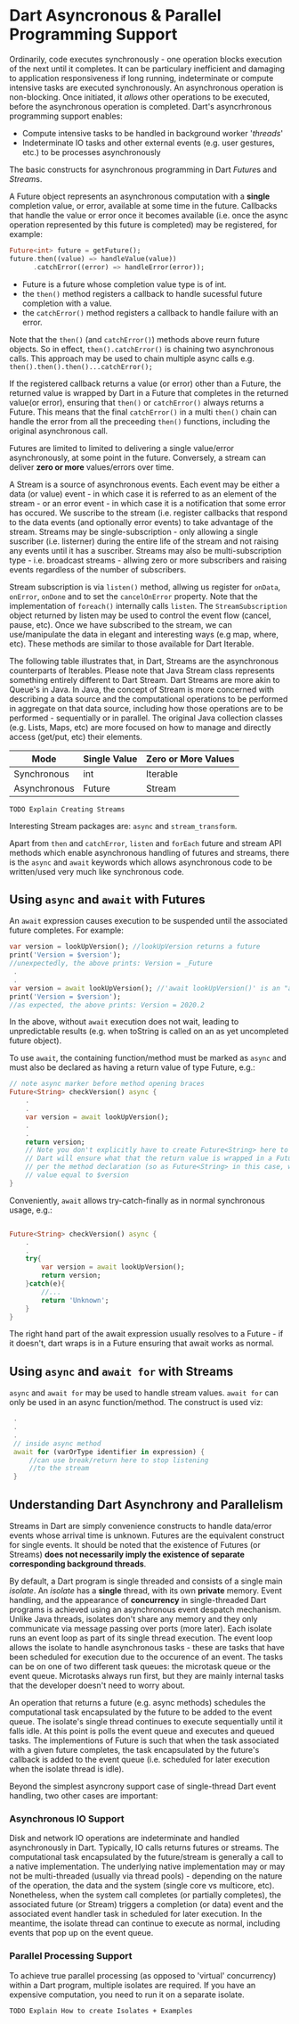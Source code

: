 # Dart Asyncronous & Parallel Programming Support

Ordinarily, code executes synchronously - one operation blocks execution of the next until it completes. It can be particulary inefficient and damaging to application responsiveness if long running, indeterminate or compute intensive tasks are executed synchronously. An asynchronous operation is non-blocking. Once initiated, it *allows* other operations to be executed, before the asynchronous operation is completed. Dart's asyncrhronous programming support enables:

* Compute intensive tasks to be handled in background worker '*threads*'
* Indeterminate IO tasks and other external events (e.g. user gestures, etc.) to be processes asynchronously
 
The basic constructs for asynchronous programming in Dart *Future*s and *Stream*s. 

A Future object represents an asynchronous computation with a **single** completion value, or error, available at some time in the future. Callbacks that handle the value or error once it becomes available (i.e. once the async operation represented by this future is completed) may be registered, for example:

```dart
Future<int> future = getFuture();
future.then((value) => handleValue(value))
      .catchError((error) => handleError(error));
```
* Future<int> is a future whose completion value type is of int.
* the `then()` method registers a callback to handle sucessful future completion with a value.
* the `catchError()` method registers a callback to handle failure with an error.

Note that the `then()` (and `catchError()`) methods above reurn future objects. So in effect, `then().catchError()` is chaining two asynchronous calls. This approach may be used to chain multiple async calls e.g. `then().then().then()...catchError();`

If the registered callback returns a value (or error) other than a Future<xxx>, the returned value is wrapped by Dart in a Future that completes in the returned value(or error), ensuring that `then()` or `catchError()` always returns a Future. This means that the final `catchError()` in a multi `then()` chain can handle the error from all the preceeding `then()` functions, including the original asynchronous call.

Futures are limited to limited to delivering a single value/error asynchronously, at some point in the future. Conversely, a stream can deliver **zero or more** values/errors over time.

A Stream is a source of asynchronous events. Each event may be either a data (or value) event - in which case it is referred to as an element of the stream - or an error event - in which case it is a notification that some error has occured. We suscribe to the stream  (i.e. register callbacks that respond to the data events (and optionally error events) to take advantage of the stream. Streams may be single-subscription - only allowing a single suscriber (i.e. listerner) during the entire life of the stream and not raising any events until it has a suscriber. Streams may also be multi-subscription type - i.e. broadcast streams - allwing zero or more subscribers and raising events regardless of the number of subscribers.

Stream subscription is via `listen()` method, allwing us register for `onData`, `onError`, `onDone` and to set the `cancelOnError` property. Note that the implementation of `foreach()` internally calls `listen`. The `StreamSubscription` object returned by listen may be used to control the event flow (cancel, pause, etc). Once we have subscribed to the stream, we can use/manipulate the data in elegant and interesting ways (e.g map, where, etc). These methods are similar to those available for Dart Iterable.  

The following table illustrates that, in Dart, Streams are the asynchronous counterparts of Iterables. Please note that Java Stream class represents something entirely different to Dart Stream. Dart Streams are more akin to Queue's in Java. In Java, the concept of Stream is more concerned with describing a data source and the computational operations to be performed in aggregate on that data source, including how those operations are to be performed - sequentially or in parallel. The original Java collection classes (e.g. Lists, Maps, etc) are more focused on how to manage and directly access (get/put, etc) their elements. 

| Mode             |  Single Value  |  Zero or More Values  |
| ------------ | -------------- | --------------------- |
| Synchronous  |      int       | Iterable<int>         |
| Asynchronous | Future<int>    | Stream<int>           |


```
TODO Explain Creating Streams
```


Interesting Stream packages are: `async` and `stream_transform`.



Apart from  `then` and `catchError`, `listen` and `forEach` future and stream API methods which enable asynchronous handling of futures and streams, there is the `async` and `await` keywords which allows asynchronous code to be written/used very much like synchronous code.

## Using `async` and `await` with Futures


An `await` expression causes execution to be suspended until the associated future completes. For example:

```dart
var version = lookUpVersion(); //lookUpVersion returns a future
print('Version = $version'); 
//unexpectedly, the above prints: Version = _Future
 .
 .
var version = await lookUpVersion(); //'await lookUpVersion()' is an "await expression"
print('Version = $version'); 
//as expected, the above prints: Version = 2020.2
```
In the above, without `await` execution does not wait, leading to unpredictable results (e.g. when toString is called on an as yet uncompleted future object).

To use `await`, the containing function/method must be marked as `async` and must also be declared as having a return value of type Future, e.g.:

```dart
// note async marker before method opening braces
Future<String> checkVersion() async {
    .
    .
    var version = await lookUpVersion();
    .
    .
    return version;  
    // Note you don't explicitly have to create Future<String> here to be returned
    // Dart will ensure what that the return value is wrapped in a Future as appropriate
    // per the method declaration (so as Future<String> in this case, with completion 
    // value equal to $version
}
```

Conveniently, `await` allows try-catch-finally as in normal synchronous usage, e.g.:
```dart

Future<String> checkVersion() async {
    .
    .
    try{
        var version = await lookUpVersion();
        return version;  
    }catch(e){
        //...
        return 'Unknown';
    }
}
```

The right hand part of the await expression usually resolves to a Future - if it doesn't, dart wraps is in a Future ensuring that await works as normal.

## Using `async` and `await for` with Streams

`async` and `await for` may be used to handle stream values. `await for` can only be used in an async function/method. The construct is used viz:

```dart
 .
 .
 .
 // inside async method
 await for (varOrType identifier in expression) {
     //can use break/return here to stop listening
     //to the stream
 }
```



## Understanding Dart Asynchrony and Parallelism

Streams in Dart are simply convenience constructs to handle data/error events whose arrival time is unknown. Futures are the equivalent construct for single events. It should be noted that the existence of Futures (or Streams) **does not necessarily imply the existence of  separate corresponding background threads**. 

By default, a Dart program is single threaded and consists of a single main *isolate*. An *isolate* has a **single** thread, with its own **private** memory. Event handling, and the appearance of **concurrency** in single-threaded Dart programs is achieved using an asynchronous event despatch mechanism. Unlike Java threads, isolates don't share any memory and they only communicate via message passing over ports (more later). Each isolate runs an event loop as part of its single thread execution. The event loop allows the isolate to handle asynchronous tasks - these are tasks that have been scheduled for execution due to the occurence of an event. The tasks can be on one of two different task queues: the microtask queue or the event queue. Microtasks always run first, but they are mainly internal tasks that the developer doesn't need to worry about.

An operation that returns a future (e.g. async methods) schedules the computational task encapsulated by the future to be added to the event queue. The isolate's single thread continues to execute sequentially until it falls idle. At this point is polls the event queue and executes and queued tasks. The implementions of Future is such that when the task associated with a given future completes, the task encapsulated by the future's callback is added to the event queue (i.e. scheduled for later execution when the isolate thread is idle). 

Beyond the simplest asyncrony support case of single-thread Dart event handling, two other cases are important:

### Asynchronous IO Support

Disk and network IO operations are indeterminate and handled asynchronously in Dart. Typically, IO calls returns futures or streams. The computational task encapsulated by the future/stream is generally a call to a native implementation. The underlying native implementation may or may not be multi-threaded (usually via thread pools) - depending on the nature of the operation, the data and the system (single core vs multicore, etc). Nonetheless, when the system call completes (or partially completes), the associated future (or Stream) triggers a completion (or data) event and the associated event handler task in scheduled for later execution. In the meantime, the isolate thread can continue to execute as normal, including events that pop up on the event queue.

### Parallel Processing Support

To achieve true parallel processing (as opposed to 'virtual' concurrency) within a Dart program, multiple isolates are required. If you have an expensive computation, you need to run it on a separate isolate.

```
TODO Explain How to create Isolates + Examples
```
